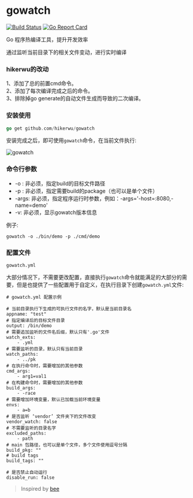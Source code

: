 # gowatch
[![Build Status](https://travis-ci.org/silenceper/gowatch.svg?branch=master)](https://travis-ci.org/silenceper/gowatch)
[![Go Report Card](https://goreportcard.com/badge/github.com/silenceper/gowatch)](https://goreportcard.com/report/github.com/silenceper/gowatch)


Go 程序热编译工具，提升开发效率

通过监听当前目录下的相关文件变动，进行实时编译

### hikerwu的改动  
1、添加了总的前置cmd命令。  
2、添加了每次编译完成之后的命令。  
3、排除掉go generate的自动文件生成而导致的二次编译。  

### 安装使用

```go
go get github.com/hikerwu/gowatch
```

安装完成之后，即可使用`gowatch`命令，在当前文件执行:

![gowatch](./screenshot/gowatch.png)


### 命令行参数

- -o : 非必须，指定build的目标文件路径
- -p : 非必须，指定需要build的package（也可以是单个文件）
- -args: 非必须，指定程序运行时参数，例如：-args='-host=:8080,-name=demo'
- -v: 非必须，显示gowatch版本信息

例子:

`gowatch -o ./bin/demo -p ./cmd/demo`

### 配置文件
`gowatch.yml`

大部分情况下，不需要更改配置，直接执行`gowatch`命令就能满足的大部分的需要，但是也提供了一些配置用于自定义，在执行目录下创建`gowatch.yml`文件:

```
# gowatch.yml 配置示例

# 当前目录执行下生成的可执行文件的名字，默认是当前目录名
appname: "test"
# 指定编译后的目标文件目录
output: /bin/demo
# 需要追加监听的文件名后缀，默认只有'.go'文件
watch_exts:
    - .yml
# 需要监听的目录，默认只有当前目录
watch_paths:
    - ../pk
# 在执行命令时，需要增加的其他参数
cmd_args:
    - arg1=val1
# 在构建命令时，需要增加的其他参数
build_args:
    - -race
# 需要增加环境变量，默认已加载当前环境变量
envs:
    - a=b
# 是否监听 ‘vendor’ 文件夹下的文件改变
vendor_watch: false
# 不需要监听的目录名字
excluded_paths:
    - path
# main 包路径，也可以是单个文件，多个文件使用逗号分隔
build_pkg: ""
# build tags
build_tags: ""

# 是否禁止自动运行
disable_run: false

```




>Inspired by [bee](https://github.com/beego/bee)
